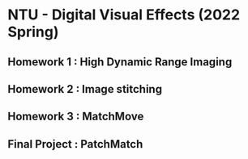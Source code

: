 # NTU - Digital Visual Effects (2022 Spring)

## Homework 1 : High Dynamic Range Imaging

## Homework 2 : Image stitching

## Homework 3 : MatchMove

## Final Project : PatchMatch